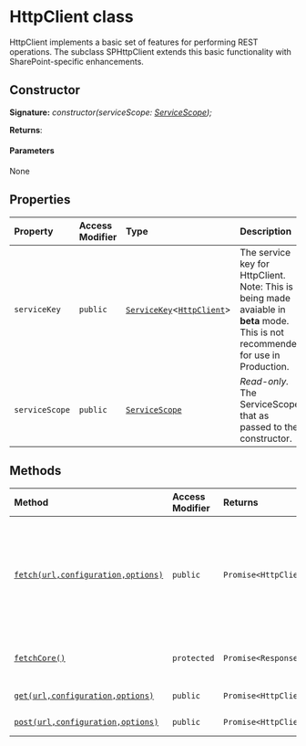 # HttpClient class







HttpClient implements a basic set of features for performing REST operations. The subclass SPHttpClient extends this basic functionality with SharePoint-specific enhancements.


## Constructor


**Signature:** _constructor(serviceScope: [ServiceScope](../sp-core-library/servicescope.md));_

**Returns**: 



#### Parameters
None


## Properties

| Property	   | Access Modifier | Type	| Description|
|:-------------|:----|:-------|:-----------|
|`serviceKey`     | `public` | [`ServiceKey`](../sp-core-library/servicekey.md)<[`HttpClient`](../sp-http/httpclient.md)> | The service key for HttpClient. Note: This is being made avaiable in **beta** mode. This is not recommended for use in Production. |
|`serviceScope`     | `public` | [`ServiceScope`](../sp-core-library/servicescope.md) | _Read-only._ The ServiceScope that as passed to the constructor. |




## Methods

| Method	   | Access Modifier | Returns	| Description|
|:-------------|:----|:-------|:-----------|
|[`fetch(url,configuration,options)`](fetch-httpclient.md)     | `public` | `Promise<HttpClientResponse>` | Performs a REST service call. Although the SPHttpClient subclass adds additional enhancements, the parameters and semantics for HttpClient.fetch() are essentially the same as the WHATWG API standard that is documented here: https://fetch.spec.whatwg.org/ |
|[`fetchCore()`](fetchcore-httpclient.md)     | `protected` | `Promise<Response>` | All network requests are routed through this method, which calls the underlying IFetchProvider.fetch(). |
|[`get(url,configuration,options)`](get-httpclient.md)     | `public` | `Promise<HttpClientResponse>` | Calls fetch(), but sets the method to 'GET'. |
|[`post(url,configuration,options)`](post-httpclient.md)     | `public` | `Promise<HttpClientResponse>` | Calls fetch(), but sets the method to 'POST'. |





